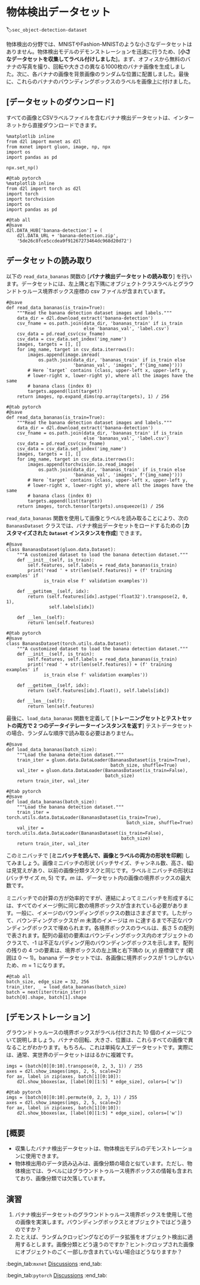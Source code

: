 # 物体検出データセット
:label:`sec_object-detection-dataset`

物体検出の分野では、MNISTやFashion-MNISTのような小さなデータセットはありません。物体検出モデルのデモンストレーションを迅速に行うため、[**小さなデータセットを収集してラベル付けしました**]。まず、オフィスから無料のバナナの写真を撮り、回転や大きさの異なる1000枚のバナナ画像を生成しました。次に、各バナナの画像を背景画像のランダムな位置に配置しました。最後に、これらのバナナのバウンディングボックスのラベルを画像上に付けました。 

## [**データセットのダウンロード**]

すべての画像とCSVラベルファイルを含むバナナ検出データセットは、インターネットから直接ダウンロードできます。

```{.python .input}
%matplotlib inline
from d2l import mxnet as d2l
from mxnet import gluon, image, np, npx
import os
import pandas as pd

npx.set_np()
```

```{.python .input}
#@tab pytorch
%matplotlib inline
from d2l import torch as d2l
import torch
import torchvision
import os
import pandas as pd
```

```{.python .input}
#@tab all
#@save
d2l.DATA_HUB['banana-detection'] = (
    d2l.DATA_URL + 'banana-detection.zip',
    '5de26c8fce5ccdea9f91267273464dc968d20d72')
```

## データセットの読み取り

以下の `read_data_bananas` 関数の [**バナナ検出データセットの読み取り**] を行います。データセットには、左上隅と右下隅にオブジェクトクラスラベルとグラウンドトゥルース境界ボックス座標の csv ファイルが含まれています。

```{.python .input}
#@save
def read_data_bananas(is_train=True):
    """Read the banana detection dataset images and labels."""
    data_dir = d2l.download_extract('banana-detection')
    csv_fname = os.path.join(data_dir, 'bananas_train' if is_train
                             else 'bananas_val', 'label.csv')
    csv_data = pd.read_csv(csv_fname)
    csv_data = csv_data.set_index('img_name')
    images, targets = [], []
    for img_name, target in csv_data.iterrows():
        images.append(image.imread(
            os.path.join(data_dir, 'bananas_train' if is_train else
                         'bananas_val', 'images', f'{img_name}')))
        # Here `target` contains (class, upper-left x, upper-left y,
        # lower-right x, lower-right y), where all the images have the same
        # banana class (index 0)
        targets.append(list(target))
    return images, np.expand_dims(np.array(targets), 1) / 256
```

```{.python .input}
#@tab pytorch
#@save
def read_data_bananas(is_train=True):
    """Read the banana detection dataset images and labels."""
    data_dir = d2l.download_extract('banana-detection')
    csv_fname = os.path.join(data_dir, 'bananas_train' if is_train
                             else 'bananas_val', 'label.csv')
    csv_data = pd.read_csv(csv_fname)
    csv_data = csv_data.set_index('img_name')
    images, targets = [], []
    for img_name, target in csv_data.iterrows():
        images.append(torchvision.io.read_image(
            os.path.join(data_dir, 'bananas_train' if is_train else
                         'bananas_val', 'images', f'{img_name}')))
        # Here `target` contains (class, upper-left x, upper-left y,
        # lower-right x, lower-right y), where all the images have the same
        # banana class (index 0)
        targets.append(list(target))
    return images, torch.tensor(targets).unsqueeze(1) / 256
```

`read_data_bananas` 関数を使用して画像とラベルを読み取ることにより、次の `BananasDataset` クラスでは、バナナ検出データセットをロードするための [**カスタマイズされた `Dataset` インスタンスを作成**] できます。

```{.python .input}
#@save
class BananasDataset(gluon.data.Dataset):
    """A customized dataset to load the banana detection dataset."""
    def __init__(self, is_train):
        self.features, self.labels = read_data_bananas(is_train)
        print('read ' + str(len(self.features)) + (f' training examples' if
              is_train else f' validation examples'))

    def __getitem__(self, idx):
        return (self.features[idx].astype('float32').transpose(2, 0, 1),
                self.labels[idx])

    def __len__(self):
        return len(self.features)
```

```{.python .input}
#@tab pytorch
#@save
class BananasDataset(torch.utils.data.Dataset):
    """A customized dataset to load the banana detection dataset."""
    def __init__(self, is_train):
        self.features, self.labels = read_data_bananas(is_train)
        print('read ' + str(len(self.features)) + (f' training examples' if
              is_train else f' validation examples'))

    def __getitem__(self, idx):
        return (self.features[idx].float(), self.labels[idx])

    def __len__(self):
        return len(self.features)
```

最後に、`load_data_bananas` 関数を定義して [**トレーニングセットとテストセットの両方で 2 つのデータイテレーターインスタンスを返す**] テストデータセットの場合、ランダムな順序で読み取る必要はありません。

```{.python .input}
#@save
def load_data_bananas(batch_size):
    """Load the banana detection dataset."""
    train_iter = gluon.data.DataLoader(BananasDataset(is_train=True),
                                       batch_size, shuffle=True)
    val_iter = gluon.data.DataLoader(BananasDataset(is_train=False),
                                     batch_size)
    return train_iter, val_iter
```

```{.python .input}
#@tab pytorch
#@save
def load_data_bananas(batch_size):
    """Load the banana detection dataset."""
    train_iter = torch.utils.data.DataLoader(BananasDataset(is_train=True),
                                             batch_size, shuffle=True)
    val_iter = torch.utils.data.DataLoader(BananasDataset(is_train=False),
                                           batch_size)
    return train_iter, val_iter
```

このミニバッチで [**ミニバッチを読んで、画像とラベルの両方の形状を印刷**] してみましょう。画像ミニバッチの形状 (バッチサイズ、チャンネル数、高さ、幅) は見覚えがあり、以前の画像分類タスクと同じです。ラベルミニバッチの形状は (バッチサイズ $m$, 5) です。$m$ は、データセット内の画像の境界ボックスの最大数です。 

ミニバッチでの計算の方が効率的ですが、連結によってミニバッチを形成するには、すべてのイメージ例に同じ数の境界ボックスが含まれている必要があります。一般に、イメージのバウンディングボックスの数はさまざまです。したがって、バウンディングボックスが $m$ 未満のイメージは $m$ に達するまで不正なバウンディングボックスで埋められます。各境界ボックスのラベルは、長さ 5 の配列で表されます。配列の最初の要素はバウンディングボックス内のオブジェクトのクラスで、-1 は不正なパディング用のバウンディングボックスを示します。配列の残りの 4 つの要素は、境界ボックスの左上隅と右下隅の ($x$, $y$) 座標値です (範囲は 0 ～ 1)。banana データセットでは、各画像に境界ボックスが 1 つしかないため、$m=1$ になります。

```{.python .input}
#@tab all
batch_size, edge_size = 32, 256
train_iter, _ = load_data_bananas(batch_size)
batch = next(iter(train_iter))
batch[0].shape, batch[1].shape
```

## [**デモンストレーション**]

グラウンドトゥルースの境界ボックスがラベル付けされた 10 個のイメージについて説明しましょう。バナナの回転、大きさ、位置は、これらすべての画像で異なることがわかります。もちろん、これは単純な人工データセットです。実際には、通常、実世界のデータセットははるかに複雑です。

```{.python .input}
imgs = (batch[0][0:10].transpose(0, 2, 3, 1)) / 255
axes = d2l.show_images(imgs, 2, 5, scale=2)
for ax, label in zip(axes, batch[1][0:10]):
    d2l.show_bboxes(ax, [label[0][1:5] * edge_size], colors=['w'])
```

```{.python .input}
#@tab pytorch
imgs = (batch[0][0:10].permute(0, 2, 3, 1)) / 255
axes = d2l.show_images(imgs, 2, 5, scale=2)
for ax, label in zip(axes, batch[1][0:10]):
    d2l.show_bboxes(ax, [label[0][1:5] * edge_size], colors=['w'])
```

## [概要

* 収集したバナナ検出データセットは、物体検出モデルのデモンストレーションに使用できます。
* 物体検出用のデータ読み込みは、画像分類の場合と似ています。ただし、物体検出では、ラベルにはグラウンドトゥルース境界ボックスの情報も含まれており、画像分類では欠落しています。

## 演習

1. バナナ検出データセットのグラウンドトゥルース境界ボックスを使用して他の画像を実演します。バウンディングボックスとオブジェクトではどう違うのですか？
1. たとえば、ランダムクロッピングなどのデータ拡張をオブジェクト検出に適用するとします。画像分類とどう違うのですか？ヒント:クロップされた画像にオブジェクトのごく一部しか含まれていない場合はどうなりますか？

:begin_tab:`mxnet`
[Discussions](https://discuss.d2l.ai/t/372)
:end_tab:

:begin_tab:`pytorch`
[Discussions](https://discuss.d2l.ai/t/1608)
:end_tab:
